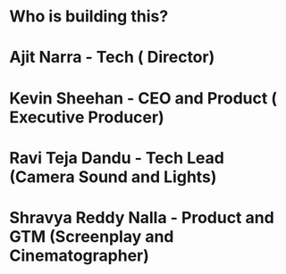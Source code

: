 # Who is building this?

# Ajit Narra - Tech ( Director)

# Kevin Sheehan - CEO and Product ( Executive Producer)

# Ravi Teja Dandu - Tech Lead (Camera Sound and Lights)

# Shravya Reddy Nalla - Product and GTM (Screenplay and Cinematographer)